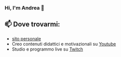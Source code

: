 ### Hi, I'm Andrea 👋

<!--
**ProfAndreaPollini/ProfAndreaPollini** is a ✨ _special_ ✨ repository because its `README.md` (this file) appears on your GitHub profile.

Here are some ideas to get you started:

- 🔭 I’m currently working on ...
- 🌱 I’m currently learning ...
- 👯 I’m looking to collaborate on ...
- 🤔 I’m looking for help with ...
- 💬 Ask me about ...
- 📫 How to reach me: ...
- 😄 Pronouns: ...
- ⚡ Fun fact: ...
-->

## 📫 Dove trovarmi:
  - [sito personale](https://andreapollini.com)
  - Creo contenuti didattici e motivazionali su [Youtube](http://bit.ly/AndreaPolliniYT)
  - Studio e programmo live su [Twitch](https://www.twitch.tv/profandreapollini)
  
